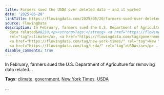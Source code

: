 ```yaml
---
title: Farmers sued the USDA over deleted data — and it worked
date: '2025-05-20'
linkTitle: https://flowingdata.com/2025/05/20/farmers-sued-over-deleted-usda-data-and-it-worked/
source: FlowingData
description: In February, farmers sued the U.S. Department of Agriculture for removing
  data related&#8230;<p><strong>Tags:</strong> <a href="https://flowingdata.com/tag/climate/"
  rel="tag">climate</a>, <a href="https://flowingdata.com/tag/government/" rel="tag">government</a>,
  <a href="https://flowingdata.com/tag/new-york-times/" rel="tag">New York Times</a>,
  <a href="https://flowingdata.com/tag/usda/" rel="tag">USDA</a></p> ...
disable_comments: true
---
```

In February, farmers sued the U.S. Department of Agriculture for removing data related&#8230;<p><strong>Tags:</strong> <a href="https://flowingdata.com/tag/climate/" rel="tag">climate</a>, <a href="https://flowingdata.com/tag/government/" rel="tag">government</a>, <a href="https://flowingdata.com/tag/new-york-times/" rel="tag">New York Times</a>, <a href="https://flowingdata.com/tag/usda/" rel="tag">USDA</a></p> ...